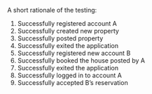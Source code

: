 A short rationale of the testing:
1. Successfully registered account A 
2. Successfully created new property 
3. Successfully posted property
4. Successfully exited the application 
5. Successfully registered new account B 
6. Successfully booked the house posted by A 
7. Successfully exited the application 
8. Successfully logged in to account A 
9. Successfully accepted B’s reservation